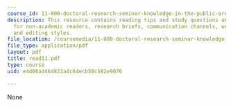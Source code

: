 ```yaml
---
course_id: 11-800-doctoral-research-seminar-knowledge-in-the-public-arena-spring-2007
description: This resource contains reading tips and study questions on research writing
  for non-academic readers, research briefs, communication channels, writing support,
  and editing styles.
file_location: /coursemedia/11-800-doctoral-research-seminar-knowledge-in-the-public-arena-spring-2007/e4d66ad464822a4c64ecb58c582e9076_read11.pdf
file_type: application/pdf
layout: pdf
title: read11.pdf
type: course
uid: e4d66ad464822a4c64ecb58c582e9076

---
```

None